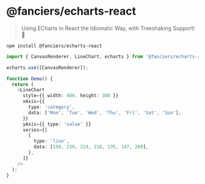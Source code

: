 # @fanciers/echarts-react

> Using ECharts in React the Idiomatic Way, with Treeshaking Support! 🍃

```shell
npm install @fanciers/echarts-react
```

```typescript
import { CanvasRenderer, LineChart, echarts } from '@fanciers/echarts-react';

echarts.use([CanvasRenderer]);

function Demo() {
  return (
    <LineChart
      style={{ width: 480, height: 300 }}
      xAxis={{
        type: 'category',
        data: ['Mon', 'Tue', 'Wed', 'Thu', 'Fri', 'Sat', 'Sun'],
      }}
      yAxis={{ type: 'value' }}
      series={[
        {
          type: 'line',
          data: [150, 230, 224, 218, 135, 147, 260],
        },
      ]}
    />
  );
}
```
